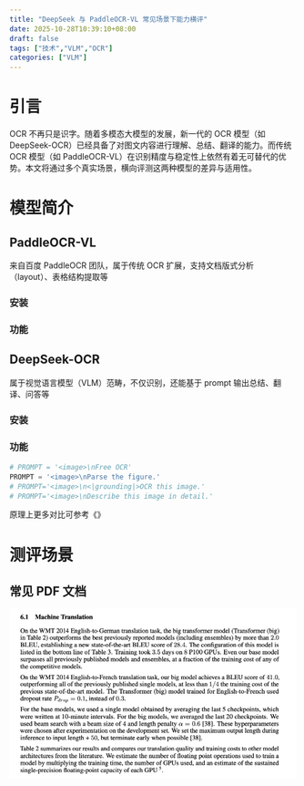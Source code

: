 ```yaml
---
title: "DeepSeek 与 PaddleOCR-VL 常见场景下能力横评"
date: 2025-10-28T10:39:10+08:00
draft: false
tags: ["技术","VLM","OCR"]
categories: ["VLM"]
---
```


# 引言
OCR 不再只是识字。随着多模态大模型的发展，新一代的 OCR 模型（如 DeepSeek-OCR）已经具备了对图文内容进行理解、总结、翻译的能力。而传统 OCR 模型（如 PaddleOCR-VL）在识别精度与稳定性上依然有着无可替代的优势。本文将通过多个真实场景，横向评测这两种模型的差异与适用性。

# 模型简介
## PaddleOCR-VL

来自百度 PaddleOCR 团队，属于传统 OCR 扩展，支持文档版式分析（layout）、表格结构提取等

### 安装

### 功能


## DeepSeek-OCR

属于视觉语言模型（VLM）范畴，不仅识别，还能基于 prompt 输出总结、翻译、问答等

### 安装

### 功能
```python
# PROMPT = '<image>\nFree OCR'
PROMPT = '<image>\nParse the figure.'
# PROMPT='<image>\n<|grounding|>OCR this image.'
# PROMPT='<image>\nDescribe this image in detail.'
```

原理上更多对比可参考《》

# 测评场景

## 常见 PDF 文档
![图片示例](./images/e_trans.jpg)

